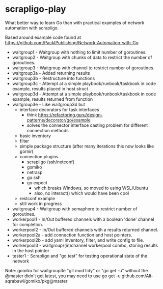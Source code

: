 # scrapligo-play

What better way to learn Go than with practical examples of network automation with scrapligo.

Based around example code found at https://github.com/PacktPublishing/Network-Automation-with-Go

- waitgroup1 - Waitgroup with nothing to limit number of goroutines.
- waitgroup2 - Waitgroup with chunks of data to restrict the number of goroutines.
- waitgroup3 - Waitgroup with channel to restrict number of goroutines.
- waitgroup3a - Added returning results
- waitgroup3b - Restructure into functions
- waitgroup3c - Attempt at a simple playbook/runbook/taskbook in code example, results placed in host struct
- waitgroup3d - Attempt at a simple playbook/runbook/taskbook in code example, results returned from function
- waitgroup3e - Like waitgroup3d but 
  - interface decorators for task interfaces
    - think https://refactoring.guru/design-patterns/decorator/go/example
    - solves the connector interface casting problem for different connection methods
  - basic inventory
  - filter
  - simple package structure (after many iterations this now looks like gornir)
  - connection plugins
    - scrapligo (ssh/netconf)
    - gomiko
    - netrasp
    - go ssh
    - go expect
      - which breaks Windows, so moved to using WSL/Ubuntu
      - also, no interact() which would have been cool
  - restconf example
  - still work in progress
- waitgroup4 - Waitgroup with semaphore to restrict number of goroutines.
- workerpool1 - In/Out buffered channels with a boolean 'done' channel for completion.
- workerpool2 - In/Out buffered channels with a results returned channel.
- workerpool2a - add connection function and host pointers.
- workerpool2b - add yaml inventory, filter, and write config to file.
- workerpool3 - waitgroup/(in)channel workerpool combo, storing results in the host pointer
- tester1 - Scrapligo and "go test" for testing operational state of the network

Note: gomiko for waitgroup3e
"git mod tidy" or "go get -u" without the @master didn't get latest, you may need to use
go get -u github.com/Ali-aqrabawi/gomiko/pkg@master
